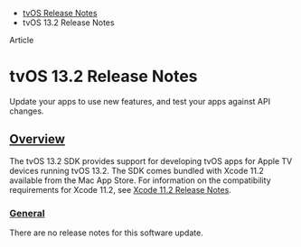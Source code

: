 - [tvOS Release Notes](https://developer.apple.com/documentation/tvos-release-notes)
- tvOS 13.2 Release Notes

Article

# tvOS 13.2 Release Notes

Update your apps to use new features, and test your apps against API changes.

## [Overview](https://developer.apple.com/documentation/tvos-release-notes/tvos-13_2-release-notes#overview)

The tvOS 13.2 SDK provides support for developing tvOS apps for Apple TV devices running tvOS 13.2. The SDK comes bundled with Xcode 11.2 available from the Mac App Store. For information on the compatibility requirements for Xcode 11.2, see [Xcode 11.2 Release Notes](https://developer.apple.com/documentation/Xcode-Release-Notes/xcode-11_2-release-notes).

### [General](https://developer.apple.com/documentation/tvos-release-notes/tvos-13_2-release-notes#General)

There are no release notes for this software update.
